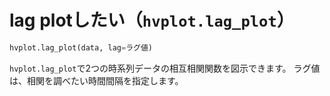 # lag plotしたい（``hvplot.lag_plot``）

```python
hvplot.lag_plot(data, lag=ラグ値)
```

``hvplot.lag_plot``で2つの時系列データの相互相関関数を図示できます。
ラグ値は、相関を調べたい時間間隔を指定します。
